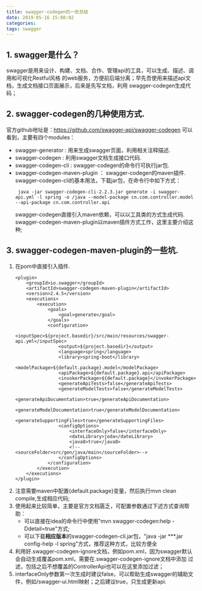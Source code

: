 ```yaml
---
title: swagger-codegen的一些总结
date: 2019-05-16 15:08:02
categories:
tags: swagger
---
```


## 1. swagger是什么？
  swagger是用来设计、构建、文档、合作、管理api的工具，可以生成、描述、调用和可视化Restful风格
的web服务，方便前后端分离；早先吾使用来描述api文档，生成文档接口页面展示，后来是先写文档，利用
swagger-codegen生成代码；
## 2. swagger-codegen的几种使用方式.
  官方github地址是：https://github.com/swagger-api/swagger-codegen
可以看到，主要有四个modules：
* swagger-generator : 用来生成swagger页面，利用相关注释描述.
* swagger-codegen :  利用swagger文档生成接口代码.
* swagger-codegen-cli : swagger-codegen的命令行可执行jar包.
* swagger-codegen-maven-plugin ： swagger-codegen的maven插件.
  swagger-codegen-cli的基本用法，下载jar包，在命令行中如下方式：
  ```
   java -jar swagger-codegen-cli-2.2.3.jar generate -i swagger-api.yml -l spring -o /java --model-package cn.com.controller.model --api-package cn.com.controller.api
  ```
  swagger-codegen直接引入maven依赖，可以以工具类的方式生成代码.
  swagger-codegen-maven-plugin以maven插件方式工作，这里主要介绍这种;
## 3. swagger-codegen-maven-plugin的一些坑.
1. 在pom中直接引入插件.
    ```
    <plugin>
        <groupId>io.swagger</groupId>
        <artifactId>swagger-codegen-maven-plugin</artifactId>
        <version>2.4.5</version>
        <executions>
            <execution>
                <goals>
                    <goal>generate</goal>
                </goals>
                <configuration>
                    <inputSpec>${project.basedir}/src/main/resources/swagger-api.yml</inputSpec>
                    <output>${project.basedir}</output>
                    <language>spring</language>
                    <library>spring-boot</library>
                    <modelPackage>${default.package}.model</modelPackage>
                    <apiPackage>${default.package}.api</apiPackage>
                    <invokerPackage>${default.package}</invokerPackage>
                    <generateApiTests>false</generateApiTests>
                    <generateModelTests>false</generateModelTests>
                    <generateApiDocumentation>true</generateApiDocumentation>
                    <generateModelDocumentation>true</generateModelDocumentation>
                    <generateSupportingFiles>true</generateSupportingFiles>
                    <configOptions>
                        <interfaceOnly>false</interfaceOnly>
                        <dateLibrary>joda</dateLibrary>
                        <java8>true</java8>
                        <!--<sourceFolder>src/gen/java/main</sourceFolder>-->
                    </configOptions>
                </configuration>
            </execution>
        </executions>
    </plugin>
    ```
2. 注意需要maven中配置{default.package}变量，然后执行mvn clean compile,生成相应代码;
3. 使用起来比较简单，主要是官方文档匮乏，可配置参数通过下述方式查询帮助：
    * 可以直接在idea的命令行中使用"mvn swagger-codegen:help -Ddetail=true"方式;
    * 可以下载**相应版本**的swagger-codegen-cli.jar包，"java -jar ***.jar config-help -l spring"方式，推荐这种方式，比较方便全
4. 利用好.swagger-codegen-ignore文档，例如pom.xml，因为swagger默认会自动生成覆盖pom.xml，需要在.swagger-codegen-ignore文档中添加
   过滤，包括之后不想覆盖的ControllerApi也可以在这里添加过滤；
5. interfaceOnly参数第一次生成时建议false，可以帮助生成swagger的辅助文件，例如/swagger-ui.html映射；之后建议true，只生成更新api.